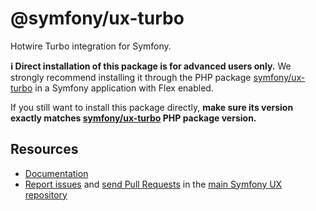 # @symfony/ux-turbo

Hotwire Turbo integration for Symfony.

**ℹ️ Direct installation of this package is for advanced users only.** We strongly recommend installing it through the PHP package [symfony/ux-turbo](https://packagist.org/packages/symfony/ux-turbo) in a Symfony application with Flex enabled.

If you still want to install this package directly, **make sure its version exactly matches [symfony/ux-turbo](https://packagist.org/packages/symfony/ux-turbo) PHP package version.**

## Resources

-   [Documentation](https://symfony.com/bundles/ux-turbo/current/index.html)
-   [Report issues](https://github.com/symfony/ux/issues) and
    [send Pull Requests](https://github.com/symfony/ux/pulls)
    in the [main Symfony UX repository](https://github.com/symfony/ux)
